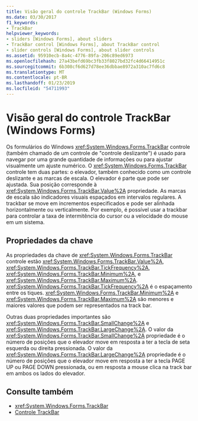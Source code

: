 ```yaml
---
title: Visão geral do controle TrackBar (Windows Forms)
ms.date: 03/30/2017
f1_keywords:
- TrackBar
helpviewer_keywords:
- sliders [Windows Forms], about sliders
- TrackBar control [Windows Forms], about TrackBar control
- slider controls [Windows Forms], about slider controls
ms.assetid: 95910ecb-8a4c-4776-89fa-206c89ed6973
ms.openlocfilehash: 27a43befd69bc3fb33f8027bd32fc4d66414951c
ms.sourcegitcommit: 6b308cf6d627d78ee36dbbae8972a310ac7fd6c8
ms.translationtype: MT
ms.contentlocale: pt-BR
ms.lasthandoff: 01/23/2019
ms.locfileid: "54711993"
---
```

# <a name="trackbar-control-overview-windows-forms"></a>Visão geral do controle TrackBar (Windows Forms)
Os formulários do Windows <xref:System.Windows.Forms.TrackBar> controle (também chamado de um controle de "controle deslizante") é usado para navegar por uma grande quantidade de informações ou para ajustar visualmente um ajuste numérico. O <xref:System.Windows.Forms.TrackBar> controle tem duas partes: o elevador, também conhecido como um controle deslizante e as marcas de escala. O elevador é parte que pode ser ajustada. Sua posição corresponde à <xref:System.Windows.Forms.TrackBar.Value%2A> propriedade. As marcas de escala são indicadores visuais espaçados em intervalos regulares. A trackbar se move em incrementos especificados e pode ser alinhada horizontalmente ou verticalmente. Por exemplo, é possível usar a trackbar para controlar a taxa de intermitência do cursor ou a velocidade do mouse em um sistema.  
  
## <a name="key-properties"></a>Propriedades da chave  
 As propriedades da chave de <xref:System.Windows.Forms.TrackBar> controle estão <xref:System.Windows.Forms.TrackBar.Value%2A>, <xref:System.Windows.Forms.TrackBar.TickFrequency%2A>, <xref:System.Windows.Forms.TrackBar.Minimum%2A>, e <xref:System.Windows.Forms.TrackBar.Maximum%2A>. <xref:System.Windows.Forms.TrackBar.TickFrequency%2A> é o espaçamento entre os tiques. <xref:System.Windows.Forms.TrackBar.Minimum%2A> e <xref:System.Windows.Forms.TrackBar.Maximum%2A> são menores e maiores valores que podem ser representados na track bar.  
  
 Outras duas propriedades importantes são <xref:System.Windows.Forms.TrackBar.SmallChange%2A> e <xref:System.Windows.Forms.TrackBar.LargeChange%2A>. O valor da <xref:System.Windows.Forms.TrackBar.SmallChange%2A> propriedade é o número de posições que o elevador move em resposta a ter a tecla de seta esquerda ou direita pressionada. O valor da <xref:System.Windows.Forms.TrackBar.LargeChange%2A> propriedade é o número de posições que o elevador move em resposta a ter a tecla PAGE UP ou PAGE DOWN pressionada, ou em resposta a mouse clica na track bar em ambos os lados do elevador.  
  
## <a name="see-also"></a>Consulte também
- <xref:System.Windows.Forms.TrackBar>
- [Controle TrackBar](../../../../docs/framework/winforms/controls/trackbar-control-windows-forms.md)
